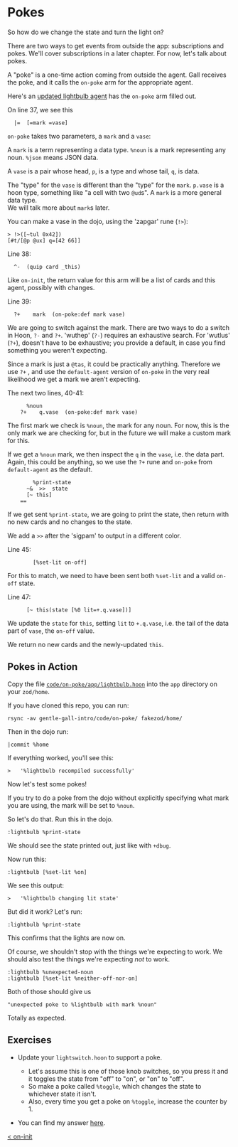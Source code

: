 # Pokes

So how do we change the state and turn the light on?

There are two ways to get events from outside the app: subscriptions and pokes.  We'll 
cover subscriptions in a later chapter.  For now, let's talk about pokes.

A "poke" is a one-time action coming from outside the agent.  Gall receives the poke,
and it calls the `on-poke` arm for the appropriate agent.

Here's an [updated lightbulb agent](code/on-poke/app/lightbulb.hoon) has the `on-poke` arm 
filled out.

On line 37, we see this
```
  |=  [=mark =vase]
```

`on-poke` takes two parameters, a `mark` and a `vase`:

A `mark` is a term representing a data type.  `%noun` is a mark representing any noun. `%json` means JSON data.

A `vase` is a pair whose head, `p`, is a type and whose tail, `q`, is data.

The "type" for the `vase` is different than the "type" for the `mark`.  `p.vase` is a 
hoon type, something like "a cell with two `@ud`s".  A `mark` is a more general data type.  
We will talk more about `mark`s later.

You can make a vase in the dojo, using the 'zapgar' rune (`!>`):
```
> !>([~tul 0x42])
[#t/[@p @ux] q=[42 66]]
```

Line 38:
```
  ^-  (quip card _this)
```

Like `on-init`, the return value for this arm will be a list of cards and this agent, 
possibly with changes.

Line 39:
```
  ?+    mark  (on-poke:def mark vase)
```

We are going to switch against the mark.  There are two ways to do a switch in Hoon, 
`?-` and `?+`.  'wuthep' (`?-`) requires an exhaustive search.  For 'wutlus' (`?+`), 
doesn't have to be exhaustive; you provide a default, in case you find something
you weren't expecting.

Since a mark is just a `@tas`, it could be practically anything.  Therefore we use 
`?+` , and use the `default-agent` version of `on-poke` in the very real likelihood we
get a mark we aren't expecting.

The next two lines, 40-41:
```
      %noun
    ?+    q.vase  (on-poke:def mark vase)
```

The first mark we check is `%noun`, the mark for any noun.  For now, this is the only 
mark we are checking for, but in the future we will make a custom mark for this.

If we get a `%noun` mark, we then inspect the `q` in the `vase`, i.e. the data part.
Again, this could be anything, so we use the `?+` rune and `on-poke` from 
`default-agent` as the default.

```
        %print-state
      ~&  >>  state
      [~ this]
    ==
```

If we get sent `%print-state`, we are going to print the state, then 
return with no new cards and no changes to the state.

We add a `>>` after the 'sigpam' to output in a different color.

Line 45:
```
        [%set-lit on-off]
```

For this to match, we need to have been sent both `%set-lit` and a valid `on-off` state.

Line 47:
```
      [~ this(state [%0 lit=+.q.vase])]
```

We update the `state` for `this`, setting `lit` to `+.q.vase`, i.e. the tail of the data 
part of `vase`, the `on-off` value.

We return no new cards and the newly-updated `this`.

## Pokes in Action

Copy the file [`code/on-poke/app/lightbulb.hoon`](code/on-poke/app/lightbulb.hoon) into the `app` 
directory on your `zod/home`.

If you have cloned this repo, you can run:
```
rsync -av gentle-gall-intro/code/on-poke/ fakezod/home/
```

Then in the dojo run:
```
|commit %home
```

If everything worked, you'll see this:
```
>   '%lightbulb recompiled successfully'
```

Now let's test some pokes!

If you try to do a poke from the dojo without explicitly
specifying what mark you are using, the mark will be set to `%noun`.  

So let's do that.  Run this in the dojo.
```
:lightbulb %print-state
```

We should see the state printed out, just like with `+dbug`.

Now run this:
```
:lightbulb [%set-lit %on]
```

We see this output:
```
>   '%lightbulb changing lit state'
```

But did it work?  Let's run:
```
:lightbulb %print-state
```

This confirms that the lights are now on.

Of course, we shouldn't stop with the things we're expecting to work.  We 
should also test the things we're expecting _not_ to work.

```
:lightbulb %unexpected-noun
:lightbulb [%set-lit %neither-off-nor-on]
```

Both of those should give us
```
"unexpected poke to %lightbulb with mark %noun"                                                    
```

Totally as expected.

## Exercises

- Update your `lightswitch.hoon` to support a poke.
   - Let's assume this is one of those knob switches, so you press it and it toggles the 
   state from "off" to "on", or "on" to "off".
   - So make a poke called `%toggle`, which changes the state to whichever state it isn't.
   - Also, every time you get a poke on `%toggle`, increase the counter by 1.

- You can find my answer [here](code/answers/lightswitch-poke.hoon).

[< on-init](on-init.md)  
